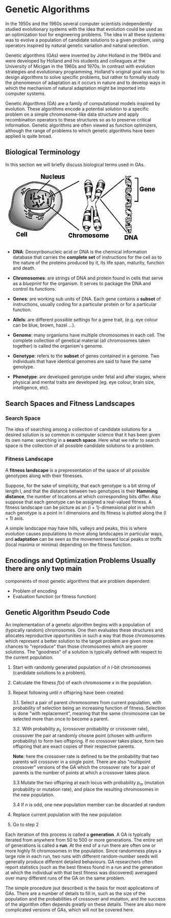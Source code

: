 <!-- MATHJAX -->
<script type="text/x-mathjax-config">
    MathJax.Hub.Config({
        tex2jax: {inlineMath: [['$','$'], ['\\(','\\)']]},
        TeX: { equationNumbers: { autoNumber: "AMS" }}
    });
</script>
<script type="text/javascript"
    src="http://cdn.mathjax.org/mathjax/latest/MathJax.js?config=TeX-AMS-MML_HTMLorMML">
</script>

# Genetic Algorithms
In the 1950s and the 1960s several computer scientists independently studied evolutionary systems with the idea that evolution could be used as an optimization  tool for engineering problems. The idea in all these systems was to evolve a population of candidate solutions to a given problem, using operators inspired by natural genetic variation and natural selection.

Genetic algorithms (GAs) were invented by John Holland in the 1960s and were developed by Holland and his students and colleagues at the University of Micigan in the 1960s and 1970s. In contrast with evolution strategies and evolutionary programming, Holland's original goal was not to design algorithms to solve specific problems, but rather to formally study the phenomenon of adaptation as it occurs in nature and to develop ways in which the mechanism of natural adaptation might be imported into computer systems.

Genetic Algorithms (GA) are a family of computational models inspired by evolution. These algorithms encode a potential solution to a specific problem on a simple chromosome-like data structure and apply recombination operators to these structures so as to preserve critical information. Genetic algorithms are often viewed as function optimizers, although the range of problems to which genetic algorithms have been applied is quite broad.



## Biological Terminology
In this section we will briefly discuss biological terms used in GAs.

![Cell Chromosome DNA Gene](images/CellChromoDNAGene.gif)

- **DNA**: Deoxyribonucleic acid or DNA is the chemical information database that carries the **complete set** of instructions for the cell as to the nature of the proteins produced by it, its life span, maturity, function and death.

- **Chromosomes**: are strings of DNA and protein found in cells that serve as a _blueprint_ for the organism. It serves to package the DNA and control its functions.

- **Genes**: are working sub units of DNA. Each gene contains a **subset** of instructions, usually coding for a particular protein or for a particular function.

- **Allels**: are different possible _settings_ for a gene trait, (e.g. eye colour can be blue, brown, hazel ...).

- **Genome**: many organisms have multiple chromosomes in each cell. The complete collection of genetical material (all chromosomes taken together) is called the organism's genome.

- **Genotype**: refers to the **subset** of genes contained in a genome. Two individuals that have identical genomes are said to have the same genotype.

- **Phenotype**: are developed genotype under fetal and after stages, where physical and mental traits are developed (eg. eye colour, brain size, intelligence, etc).



## Search Spaces and Fitness Landscapes
### Search Space
The idea of searching among a collection of candidate solutions for a desired solution is so common in computer science that it has been given its own name: searching in a **search space**. Here what we refer to search space is the collection of all possible candidate solutions to a problem.

### Fitness Landscape
A **fitness landscape** is a prepresentation of the space of all possible genotypes along with their fitnesses.

Suppose, for the sake of simplicity, that each genotype is a bit string of length l, and that the distance between two genotypes is their **Hamming distance**, the number of locations at which corresponding bits differ. Also suppose that each genotype can be assigned a real-valued fitness. A fitness landscape can be picture as an (l + 1)-dimensional plot in which each genotype is a point in l dimensions and its fitness is plotted along the (l + 1) axis. 

A simple landscape may have hills, valleys and peaks, this is where _evolution_ causes populations to move along landscapes in particular ways, and **adaptation** can be seen as the movement toward local peaks or troffs (local maxima or minima) depending on the fitness function.


## Encodings and Optimization Problems Usually there are only two main
components of most genetic algorithms that are problem dependent:

- Problem of encoding
- Evaluation function (or fitness function)


## Genetic Algorithm Pseudo Code
An implementation of a genetic algorithm begins with a population of (typically random) chromosomes. One then evaluates these structures and allocates reproductive opportunities in such a way that those chromosomes which represent a better solution to the target problem are given more chances to "reproduce" than those chromosomes which are poorer solutions. The "goodness" of a solution is typically defined with respect to the current population.

1. Start with randomly generated population of $n$ $l$-bit chromosomes (candidate solutions to a problem).

2. Calculate the fitness $f(x)$ of each chromosome $x$ in the population.

3. Repeat following until $n$ offspring have been created:

    3.1. Select a pair of parent chromosomes from current population, with probability of selection being an increasing function of fitness. Selection is done "with replacement", meaning that the same chromosome can be selected more than once to become a parent.
    
    3.2. With probability $p_{c}$ (crossover probability or crossover rate), crossover the pair at randomly chosne point (chosen with uniform probability) to form two offspring. If no crossover takes place, form two offspring that are exact copies of their respective parents. 
    
    **Note**: here the crossover rate is defined to be the probability that two parents will crossover in a single point. There are also "multipoint crossover" versions of the GA which the crossover rate for a pair of parents is the number of points at which a crossover takes place.
    
    3.3 Mutate the two offspring at each locus with probability $p_{m}$ (mutation probability or mutation rate), and place the resulting chromosomes in the new population.
    
    3.4 If $n$ is odd, one new population member can be discarded at random
    
4. Replace current population with the new population

5. Go to step 2


Each iteration of this process is called a **generation**. A GA is typically iterated from anywhere from 50 to 500 or more generations. The entire set of generations is called a **run**. At the end of a run there are often one or more highly fit chromosomes in the population. Since randomness plays a large role in each run, two runs with different random-number seeds will generally produce different detailed behaviours. GA researchers often report statistics (such as the best fitness found in a run and the generation at which the individual with that best fitness was discovered) averagaed over many different runs of the GA on the same problem.

The simple procedure jsut described is the basis for most applications of GAs. There are a number of details to fill in, such as the size of the population and the probabilities of crossover and mutation, and the success of the algorithm often depends greatly on these details. There are also more complicated versions of GAs, which will not be covered here.

